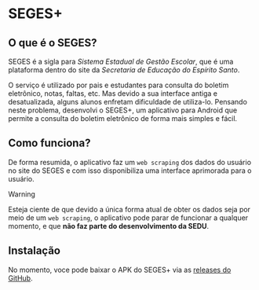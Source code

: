# SEGES+

## O que é o SEGES?

SEGES é a sigla para _Sistema Estadual de Gestão Escolar_, que é uma plataforma dentro do site da _Secretaria de Educação do Espírito Santo_.

O serviço é utilizado por pais e estudantes para consulta do boletim eletrônico, notas, faltas, etc. Mas devido a sua interface antiga e desatualizada, alguns alunos enfretam dificuldade de utiliza-lo. Pensando neste problema, desenvolvi o SEGES+, um aplicativo para Android que permite a consulta do boletim eletrônico de forma mais simples e fácil.

## Como funciona?

De forma resumida, o aplicativo faz um `web scraping` dos dados do usuário no site do SEGES e com isso disponibiliza uma interface aprimorada para o usuário.

> [!WARNING]
> Esteja ciente de que devido a única forma atual de obter os dados seja por meio de um `web scraping`, o aplicativo pode parar de funcionar a qualquer momento, e que **não faz parte do desenvolvimento da SEDU**.

## Instalação

No momento, voce pode baixar o APK do SEGES+ via as [releases do GitHub](https://github.com/Lobooooooo14/SEGES-plus/releases).
